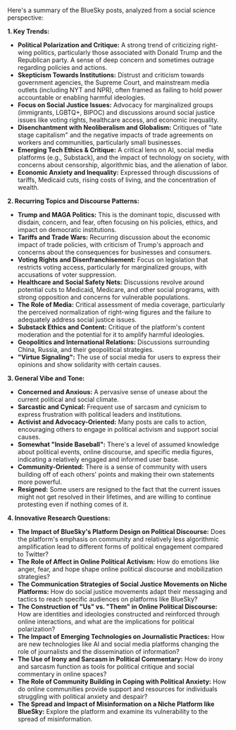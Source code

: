 Here's a summary of the BlueSky posts, analyzed from a social science perspective:

**1. Key Trends:**

*   **Political Polarization and Critique:** A strong trend of criticizing right-wing politics, particularly those associated with Donald Trump and the Republican party. A sense of deep concern and sometimes outrage regarding policies and actions.
*   **Skepticism Towards Institutions:** Distrust and criticism towards government agencies, the Supreme Court, and mainstream media outlets (including NYT and NPR), often framed as failing to hold power accountable or enabling harmful ideologies.
*   **Focus on Social Justice Issues:** Advocacy for marginalized groups (immigrants, LGBTQ+, BIPOC) and discussions around social justice issues like voting rights, healthcare access, and economic inequality.
*   **Disenchantment with Neoliberalism and Globalism:** Critiques of "late stage capitalism" and the negative impacts of trade agreements on workers and communities, particularly small businesses.
*   **Emerging Tech Ethics & Critique:** A critical lens on AI, social media platforms (e.g., Substack), and the impact of technology on society, with concerns about censorship, algorithmic bias, and the alienation of labor.
*   **Economic Anxiety and Inequality:** Expressed through discussions of tariffs, Medicaid cuts, rising costs of living, and the concentration of wealth.

**2. Recurring Topics and Discourse Patterns:**

*   **Trump and MAGA Politics:** This is the dominant topic, discussed with disdain, concern, and fear, often focusing on his policies, ethics, and impact on democratic institutions.
*   **Tariffs and Trade Wars:** Recurring discussion about the economic impact of trade policies, with criticism of Trump's approach and concerns about the consequences for businesses and consumers.
*   **Voting Rights and Disenfranchisement:** Focus on legislation that restricts voting access, particularly for marginalized groups, with accusations of voter suppression.
*   **Healthcare and Social Safety Nets:** Discussions revolve around potential cuts to Medicaid, Medicare, and other social programs, with strong opposition and concerns for vulnerable populations.
*   **The Role of Media:** Critical assessment of media coverage, particularly the perceived normalization of right-wing figures and the failure to adequately address social justice issues.
*   **Substack Ethics and Content:** Critique of the platform's content moderation and the potential for it to amplify harmful ideologies.
*   **Geopolitics and International Relations:** Discussions surrounding China, Russia, and their geopolitical strategies.
*   **"Virtue Signaling":** The use of social media for users to express their opinions and show solidarity with certain causes.

**3. General Vibe and Tone:**

*   **Concerned and Anxious:** A pervasive sense of unease about the current political and social climate.
*   **Sarcastic and Cynical:** Frequent use of sarcasm and cynicism to express frustration with political leaders and institutions.
*   **Activist and Advocacy-Oriented:** Many posts are calls to action, encouraging others to engage in political activism and support social causes.
*   **Somewhat "Inside Baseball":** There's a level of assumed knowledge about political events, online discourse, and specific media figures, indicating a relatively engaged and informed user base.
*   **Community-Oriented:** There is a sense of community with users building off of each others' points and making their own statements more powerful.
*   **Resigned:** Some users are resigned to the fact that the current issues might not get resolved in their lifetimes, and are willing to continue protesting even if nothing comes of it.

**4. Innovative Research Questions:**

*   **The Impact of BlueSky's Platform Design on Political Discourse:** Does the platform's emphasis on community and relatively less algorithmic amplification lead to different forms of political engagement compared to Twitter?
*   **The Role of Affect in Online Political Activism:** How do emotions like anger, fear, and hope shape online political discourse and mobilization strategies?
*   **The Communication Strategies of Social Justice Movements on Niche Platforms:** How do social justice movements adapt their messaging and tactics to reach specific audiences on platforms like BlueSky?
*   **The Construction of "Us" vs. "Them" in Online Political Discourse:** How are identities and ideologies constructed and reinforced through online interactions, and what are the implications for political polarization?
*   **The Impact of Emerging Technologies on Journalistic Practices:** How are new technologies like AI and social media platforms changing the role of journalists and the dissemination of information?
*   **The Use of Irony and Sarcasm in Political Commentary:** How do irony and sarcasm function as tools for political critique and social commentary in online spaces?
*   **The Role of Community Building in Coping with Political Anxiety:** How do online communities provide support and resources for individuals struggling with political anxiety and despair?
*   **The Spread and Impact of Misinformation on a Niche Platform like BlueSky:** Explore the platform and examine its vulnerability to the spread of misinformation.
